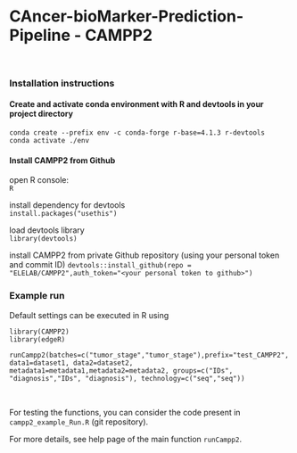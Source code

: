 # CAncer-bioMarker-Prediction-Pipeline - CAMPP2  #
<br/>

### Installation instructions

#### Create and activate conda environment with R and devtools in your project directory
`conda create --prefix env -c conda-forge r-base=4.1.3 r-devtools` <br/>
`conda activate ./env`


#### Install CAMPP2 from Github
open R console: <br/>
`R` <br/>


install dependency for devtools <br/>
`install.packages("usethis")`

load devtools library <br/>
`library(devtools)`

install CAMPP2 from private Github repository (using your personal token and commit ID)
`devtools::install_github(repo = "ELELAB/CAMPP2",auth_token="<your personal token to github>")`


### Example run
Default settings can be executed in R using 
```
library(CAMPP2)
library(edgeR)

runCampp2(batches=c("tumor_stage","tumor_stage"),prefix="test_CAMPP2", data1=dataset1, data2=dataset2, metadata1=metadata1,metadata2=metadata2, groups=c("IDs", "diagnosis","IDs", "diagnosis"), technology=c("seq","seq"))

```
<br/>

For testing the functions, you can consider the code present in `campp2_example_Run.R` (git repository). <br/>

For more details, see help page of the main function `runCampp2`.

